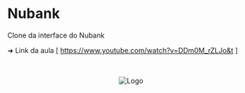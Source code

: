 # Nubank
Clone da interface do Nubank

➜ Link da aula [ https://www.youtube.com/watch?v=DDm0M_rZLJo&t ]

<br />

<!-- PROJECT LOGO -->

<p align="center">
    <img src="https://logodownload.org/wp-content/uploads/2019/08/nubank-logo-11.png" alt="Logo">
</p>
